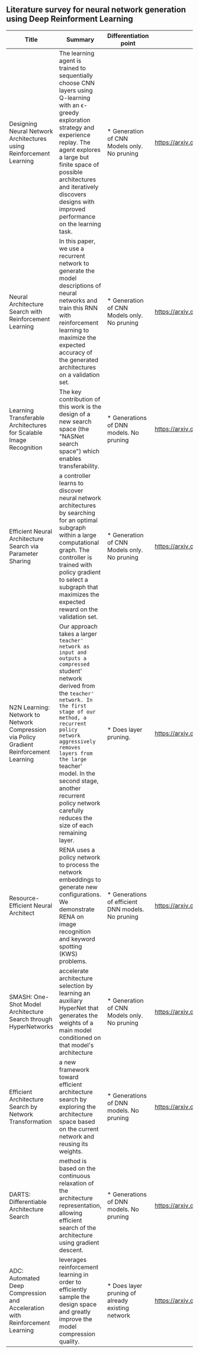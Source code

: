 ## Literature survey for neural network generation using Deep Reinforment Learning


| Title                                                                                   | Summary                                                                                                                                                                                                                                                                                                                                                                  | Differentiation point                             | Link                             | Affiliations                      | Comments                                                                                                                                                         | arxiv Date |
|-----------------------------------------------------------------------------------------|--------------------------------------------------------------------------------------------------------------------------------------------------------------------------------------------------------------------------------------------------------------------------------------------------------------------------------------------------------------------------|---------------------------------------------------|----------------------------------|-----------------------------------|------------------------------------------------------------------------------------------------------------------------------------------------------------------|------------|
| Designing Neural Network Architectures using Reinforcement Learning                     | The learning agent is trained to sequentially choose CNN layers using Q-learning with an ϵ-greedy exploration strategy and experience replay. The agent explores a large but finite space of possible architectures and iteratively discovers designs with improved performance on the learning task.                                                                    | * Generation of CNN Models only. No pruning       | https://arxiv.org/abs/1611.02167 | MIT                               | * Tabular Q learning based approach                                                                                                                              | Nov, 2016  |
| Neural Architecture Search with Reinforcement Learning                                  | In this paper, we use a recurrent network to generate the model descriptions of neural networks and train this RNN with reinforcement learning to maximize the expected accuracy of the generated architectures on a validation set.                                                                                                                                     | * Generation of CNN Models only. No pruning       | https://arxiv.org/abs/1611.01578 | Google                            | * Deep reinforcement learning with  policy gradient                                                                                                              | Feb, 2017  |
| Learning Transferable Architectures for Scalable Image Recognition                      | The key contribution of this work is the design of a new search space (the "NASNet search space") which enables transferability.                                                                                                                                                                                                                                         | * Generations of DNN models. No pruning           | https://arxiv.org/abs/1707.07012 | Google Brain                      | * Deep reinforcement learning with  policy gradient* NASNet                                                                                                      | Dec, 2017  |
| Efficient Neural Architecture Search via Parameter Sharing                              | a controller learns to discover neural network architectures by searching for an optimal subgraph within a large computational graph. The controller is trained with policy gradient to select a subgraph that maximizes the expected reward on the validation set.                                                                                                      | * Generation of CNN Models only. No pruning       | https://arxiv.org/abs/1802.03268 | Google Brain                      | * Makes search faster by order of magnitudes                                                                                                                     |            |
| N2N Learning: Network to Network Compression via Policy Gradient Reinforcement Learning | Our approach takes a larger `teacher' network as input and outputs a compressed `student' network derived from the `teacher' network. In the first stage of our method, a recurrent policy network aggressively removes layers from the large `teacher' model. In the second stage, another recurrent policy network carefully reduces the size of each remaining layer. | * Does layer pruning.                             | https://arxiv.org/abs/1709.06030 | CMU                               | * Not good results in terms of accuracy levels. 92-93% accuracy for Cifar10                                                                                      | Dec, 2017  |
| Resource-Efficient Neural Architect                                                     | RENA uses a policy network to process the network embeddings to generate new configurations. We demonstrate RENA on image recognition and keyword spotting (KWS) problems.                                                                                                                                                                                               | * Generations of efficient DNN models. No pruning | https://arxiv.org/abs/1806.07912 | Baidu                             | * Excellent accuracy level on Cifar 10* Not clear description for method. Might not work beyond mentioned settings.* Is not published in peer-reviewed conf yet. | June, 2018 |
| SMASH: One-Shot Model Architecture Search through HyperNetworks                         | accelerate architecture selection by learning an auxiliary HyperNet that generates the weights of a main model conditioned on that model's architecture                                                                                                                                                                                                                  | * Generation of CNN Models only. No pruning       | https://arxiv.org/abs/1708.05344 | Heriot-Watt University, Edinburgh | * Hyper network for model learning* Makes search faster                                                                                                          | Aug, 2017  |
| Efficient Architecture Search by Network Transformation                                 | a new framework toward efficient architecture search by exploring the architecture space based on the current network and reusing its weights.                                                                                                                                                                                                                           | * Generations of DNN models. No pruning           | https://arxiv.org/abs/1707.04873 | London University                 |                                                                                                                                                                  | July, 2017 |
| DARTS: Differentiable Architecture Search                                               | method is based on the continuous relaxation of the architecture representation, allowing efficient search of the architecture using gradient descent.                                                                                                                                                                                                                   | * Generations of DNN models. No pruning           | https://arxiv.org/abs/1806.09055 | CMU                               | * Uses trick of using softmax action selection for making continous relaxation                                                                                   | Aug, 2017  |
| ADC: Automated Deep Compression and Acceleration with Reinforcement Learning            | leverages reinforcement learning in order to efficiently sample the design space and greatly improve the model compression quality.                                                                                                                                                                                                                                      | * Does layer pruning of already existing network  | https://arxiv.org/abs/1802.03494 | SongHan, MIT                      | * Uses continous space reinforment learning to predict the level of pruning possible                                                                             | Feb, 2018  |
